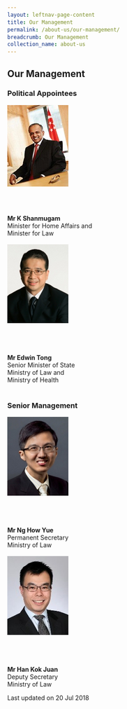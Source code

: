 ```yaml
---
layout: leftnav-page-content
title: Our Management
permalink: /about-us/our-management/
breadcrumb: Our Management
collection_name: about-us
---
```


<style>
  .img-gallery {
  width: 200px;
  height: 250px;
  }
  .img-gallery img {
  max-width: 100%;
  }
</style>

Our Management
---

### **Political Appointees**

<div class="img-gallery">
  <img src="/images/1510806764644.jpg" title="Mr K Shanmugam">
</div>
  <b>Mr K Shanmugam</b><br>
  Minister for Home Affairs and<br>
  Minister for Law<br><br>
  
<div class="img-gallery">
  <img src="/images/1532069362285.jpg" title="Mr Edwin Tong">
</div>
  <b>Mr Edwin Tong</b><br>
  Senior Minister of State<br>
  Ministry of Law and<br>
  Ministry of Health<br><br>

### **Senior Management**

<div class="img-gallery">
  <img src="/images/1514972152202.jpg" title="Mr Ng How Yue">
</div>
  <b>Mr Ng How Yue</b><br>
  Permanent Secretary<br>
  Ministry of Law<br><br>

<div class="img-gallery">
    <img src="/images/1515047430356.jpg" title="Mr Han Kok Juan">
</div>
  <b>Mr Han Kok Juan</b><br>
  Deputy Secretary<br>
  Ministry of Law<br>

<p class="right-side-updated">Last updated on 20 Jul 2018</p>
